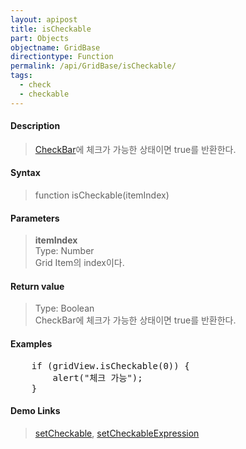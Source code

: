 ```yaml
---
layout: apipost
title: isCheckable
part: Objects
objectname: GridBase
directiontype: Function
permalink: /api/GridBase/isCheckable/
tags:
  - check
  - checkable
---
```



#### Description

> [CheckBar](/api/types/CheckBar/)에 체크가 가능한 상태이면 true를 반환한다.  

#### Syntax

> function isCheckable(itemIndex)  

#### Parameters

> **itemIndex**  
> Type: Number  
> Grid Item의 index이다.  

#### Return value

> Type: Boolean  
> CheckBar에 체크가 가능한 상태이면 true를 반환한다.  

#### Examples 

<pre class="prettyprint">
    if (gridView.isCheckable(0)) {
        alert("체크 가능");
    }
</pre>

#### Demo Links
> [setCheckable](/api/GridBase/setCheckable), [setCheckableExpression](/api/GridBase/setCheckableExpression)